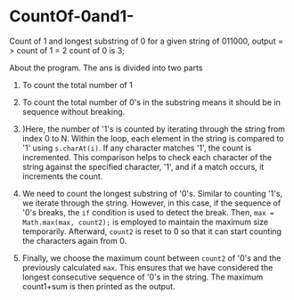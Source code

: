 # CountOf-0and1-
Count of 1 and longest substring of 0 for a given string of 011000,
output = > count of 1 = 2
count of 0 is 3;

About the program.
 The ans is divided into two parts
1. To count the total number of 1 
2. To count the total number of 0's in the substring means
it should be in sequence without breaking.

1. )Here, the number of '1's is counted by iterating through the string from index 0 to N. Within the loop, each element in the string is compared to '1' using `s.charAt(i)`. If any character matches '1', the count is incremented. This comparison helps to check each character of the string against the specified character, '1', and if a match occurs, it increments the count.

2.  We need to count the longest substring of '0's. Similar to counting '1's, we iterate through the string. However, in this case, if the sequence of '0's breaks, the `if` condition is used to detect the break. Then, `max = Math.max(max, count2);` is employed to maintain the maximum size temporarily. Afterward, `count2` is reset to 0 so that it can start counting the characters again from 0.

3.  Finally, we choose the maximum count between `count2` of '0's and the previously calculated `max`. This ensures that we have considered the longest consecutive sequence of '0's in the string. The maximum count1+sum is then printed as the output.

